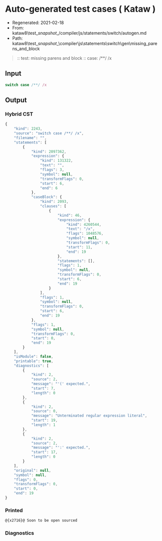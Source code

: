 # Auto-generated test cases ( Kataw )
- Regenerated: 2021-02-18
- From: kataw8\test\__snapshot__/compiler/js/statements/switch/autogen.md
- Path: kataw8\test\__snapshot__\compiler\js\statements\switch\gen\missing_parens_and_block
> :: test: missing parens and block
> :: case: /**/ /x
## Input

`````js
switch case /**/ /x
`````

## Output

### Hybrid CST

```javascript
{
    "kind": 2243,
    "source": "switch case /**/ /x",
    "filename": "",
    "statements": [
        {
            "kind": 2097362,
            "expression": {
                "kind": 131322,
                "text": "",
                "flags": 3,
                "symbol": null,
                "transformFlags": 0,
                "start": 6,
                "end": 6
            },
            "caseBlock": {
                "kind": 2093,
                "clauses": [
                    {
                        "kind": 46,
                        "expression": {
                            "kind": 4260544,
                            "text": "/x",
                            "flags": 1048576,
                            "symbol": null,
                            "transformFlags": 0,
                            "start": 11,
                            "end": 19
                        },
                        "statements": [],
                        "flags": 1,
                        "symbol": null,
                        "transformFlags": 0,
                        "start": 6,
                        "end": 19
                    }
                ],
                "flags": 1,
                "symbol": null,
                "transformFlags": 0,
                "start": 6,
                "end": 19
            },
            "flags": 1,
            "symbol": null,
            "transformFlags": 0,
            "start": 0,
            "end": 19
        }
    ],
    "isModule": false,
    "printable": true,
    "diagnostics": [
        {
            "kind": 2,
            "source": 2,
            "message": "'(' expected.",
            "start": 7,
            "length": 0
        },
        {
            "kind": 2,
            "source": 0,
            "message": "Unterminated regular expression literal",
            "start": 19,
            "length": 1
        },
        {
            "kind": 2,
            "source": 2,
            "message": "':' expected.",
            "start": 17,
            "length": 0
        }
    ],
    "original": null,
    "symbol": null,
    "flags": 0,
    "transformFlags": 0,
    "start": 0,
    "end": 19
}
```

### Printed

```javascript
@{x2716}@ Soon to be open sourced
```

### Diagnostics

```javascript

```

